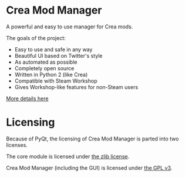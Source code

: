 Crea Mod Manager
================

A powerful and easy to use manager for Crea mods.

The goals of the project:
* Easy to use and safe in any way
* Beautiful UI based on Twitter's style
* As automated as possible
* Completely open source
* Written in Python 2 (like Crea)
* Compatible with Steam Workshop
* Gives Workshop-like features for non-Steam users

[More details here](http://siegegames.com/forums/index.php?threads/crea-mod-manager.1375/)

# Licensing

Because of PyQt, the licensing of Crea Mod Manager is parted into two licenses.

The core module is licensed under [the zlib license](https://raw.githubusercontent.com/abduelhamit/Crea-Mod-Manager/master/core/LICENSE).

Crea Mod Manager (including the GUI) is licensed under [the GPL v3](https://raw.githubusercontent.com/abduelhamit/Crea-Mod-Manager/master/LICENSE).
